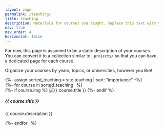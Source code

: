 ```yaml
---
layout: page
permalink: /teaching/
title: teaching
description: Materials for courses you taught. Replace this text with your description.
nav: true
nav_order: 4
horizontal: false
---
```


For now, this page is assumed to be a static description of your courses. You can convert it to a collection similar to `_projects/` so that you can have a dedicated page for each course.

Organize your courses by years, topics, or universities, however you like!

<!--
This version uses direct HTML to display the cards, bypassing the include template to fix the display issue.
-->

<div class="projects">
{%- assign sorted_teaching = site.teaching | sort: "importance" -%}
<div class="row row-cols-1 row-cols-md-3">
{%- for course in sorted_teaching -%}
<div class="col">
<div class="card h-100">
{%- if course.img %}
<img src="{{ course.img | prepend: 'assets/img/' | relative_url }}" class="card-img-top" alt="{{ course.title }}">
{%- endif %}
<div class="card-body">
<h5 class="card-title">{{ course.title }}</h5>
<p class="card-text">{{ course.description }}</p>
</div>
</div>
</div>
{%- endfor -%}
</div>
</div>